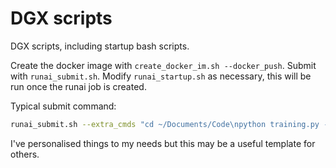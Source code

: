 # DGX scripts
DGX scripts, including startup bash scripts.

Create the docker image with `create_docker_im.sh --docker_push`.
Submit with `runai_submit.sh`.
Modify `runai_startup.sh` as necessary, this will be run once the runai job is created.

Typical submit command:

```bash
runai_submit.sh --extra_cmds "cd ~/Documents/Code\npython training.py --output_model model.pt" --job-name rb-train
```

I've personalised things to my needs but this may be a useful template for others.
